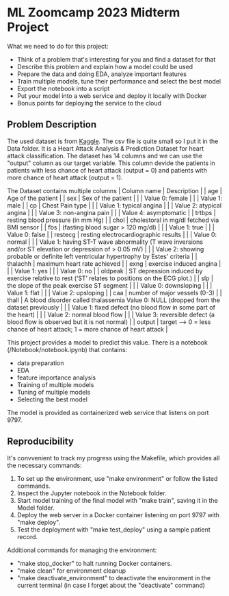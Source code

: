 # ML Zoomcamp 2023 Midterm Project

What we need to do for this project:
- Think of a problem that's interesting for you and find a dataset for that
- Describe this problem and explain how a model could be used
- Prepare the data and doing EDA, analyze important features
- Train multiple models, tune their performance and select the best model
- Export the notebook into a script
- Put your model into a web service and deploy it locally with Docker
- Bonus points for deploying the service to the cloud

## Problem Description
The used dataset is from [Kaggle](https://www.kaggle.com/datasets/rashikrahmanpritom/heart-attack-analysis-prediction-dataset/data).
The csv file is quite small so I put it in the Data folder.
It is a Heart Attack Analysis & Prediction Dataset for heart attack classification.
The dataset has 14 columns and we can use the "output" column as our target variable. This column devide the patients in patients with less chance of heart attack (output = 0) and patients with more chance of heart attack (output = 1). 

The Dataset contains multiple columns
| Column name | Description |
| age | Age of the patient  |
| sex | Sex of the patient  |
|     |   Value 0: female   |
|     |   Value 1: male     |
| cp  | Chest Pain type     |
|     |   Value 1: typical angina |
|     |   Value 2: atypical angina |
|     |   Value 3: non-angina pain |
|     |   Value 4: asymptomatic |
| trtbps |    resting blood pressure (in mm Hg) |
| chol   |   cholestoral in mg/dl fetched via BMI sensor |
| fbs    |   (fasting blood sugar > 120 mg/dl) |
|     |   Value 1: true |
|     |   Value 0: false |
| restecg |	resting electrocardiographic results |
|     |   Value 0: normal |
|     |   Value 1: having ST-T wave abnormality (T wave inversions and/or ST elevation or depression of > 0.05 mV) |
|     |   Value 2: showing probable or definite left ventricular hypertrophy by Estes' criteria |
| thalachh |  maximum heart rate achieved |
| exng  |    exercise induced angina |
|     |           Value 1: yes |
|     |           Value 0: no |
| oldpeak |   ST depression induced by exercise relative to rest (‘ST’ relates to positions on the ECG plot.) |
| slp     |  the slope of the peak exercise ST segment |
|     |           Value 0: downsloping |
|     |           Value 1: flat |
|     |           Value 2: upsloping |
| caa |      number of major vessels (0-3) |
| thall |    A blood disorder called thalassemia Value 0: NULL (dropped from the dataset previously |
|     |   Value 1: fixed defect (no blood flow in some part of the heart) |
|     |   Value 2: normal blood flow |
|     |   Value 3: reversible defect (a blood flow is observed but it is not normal) |
| output |   target --> 0 = less chance of heart attack; 1 = more chance of heart attack |

This project provides a model to predict this value. 
There is a notebook (/Notebook/notebook.ipynb) that contains:
- data preparation 
- EDA
- feature importance analysis
- Training of multiple models
- Tuning of multiple models 
- Selecting the best model

The model is provided as containerized web service that listens on port 9797.

## Reproducibility
It's convvenient to track my progress using the Makefile, which provides all the necessary commands:
1. To set up the environment, use "make environment" or follow the listed commands.
2. Inspect the Jupyter notebook in the Notebook folder.
3. Start model training of the final model with "make train", saving it in the Model folder.
4. Deploy the web server in a Docker container listening on port 9797 with "make deploy".
5. Test the deployment with "make test_deploy" using a sample patient record.

Additional commands for managing the environment:
- "make stop_docker" to halt running Docker containers.
- "make clean" for environment cleanup
- "make deactivate_environment" to deactivate the environment in the current terminal (in case I forget about the "deactivate" command)